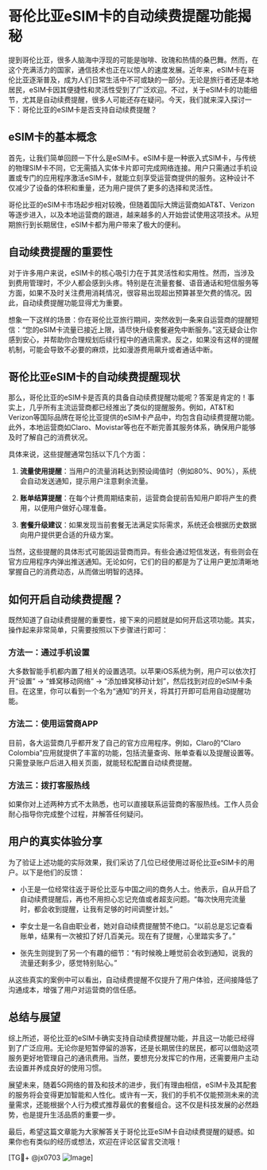 # 哥伦比亚eSIM卡的自动续费提醒功能揭秘

提到哥伦比亚，很多人脑海中浮现的可能是咖啡、玫瑰和热情的桑巴舞。然而，在这个充满活力的国家，通信技术也正在以惊人的速度发展。近年来，eSIM卡在哥伦比亚逐渐普及，成为人们日常生活中不可或缺的一部分。无论是旅行者还是本地居民，eSIM卡因其便捷性和灵活性受到了广泛欢迎。不过，关于eSIM卡的功能细节，尤其是自动续费提醒，很多人可能还存在疑问。今天，我们就来深入探讨一下：哥伦比亚的eSIM卡是否支持自动续费提醒？

## eSIM卡的基本概念

首先，让我们简单回顾一下什么是eSIM卡。eSIM卡是一种嵌入式SIM卡，与传统的物理SIM卡不同，它无需插入实体卡片即可完成网络连接。用户只需通过手机设置或专门的应用程序激活eSIM卡，就能立刻享受运营商提供的服务。这种设计不仅减少了设备的体积和重量，还为用户提供了更多的选择和灵活性。

哥伦比亚的eSIM卡市场起步相对较晚，但随着国际大牌运营商如AT&T、Verizon等逐步进入，以及本地运营商的跟进，越来越多的人开始尝试使用这项技术。从短期旅行到长期居住，eSIM卡都为用户带来了极大的便利。

## 自动续费提醒的重要性

对于许多用户来说，eSIM卡的核心吸引力在于其灵活性和实用性。然而，当涉及到费用管理时，不少人都会感到头疼。特别是在流量套餐、语音通话和短信服务等方面，如果不及时关注费用消耗情况，很容易出现超出预算甚至欠费的情况。因此，自动续费提醒功能显得尤为重要。

想象一下这样的场景：你在哥伦比亚旅行期间，突然收到一条来自运营商的提醒短信：“您的eSIM卡流量已接近上限，请尽快升级套餐避免中断服务。”这无疑会让你感到安心，并帮助你合理规划后续行程中的通讯需求。反之，如果没有这样的提醒机制，可能会导致不必要的麻烦，比如漫游费用飙升或者通话中断。

## 哥伦比亚eSIM卡的自动续费提醒现状

那么，哥伦比亚的eSIM卡是否真的具备自动续费提醒功能呢？答案是肯定的！事实上，几乎所有主流运营商都已经推出了类似的提醒服务。例如，AT&T和Verizon等国际品牌在哥伦比亚提供的eSIM卡产品中，均包含自动续费提醒功能。此外，本地运营商如Claro、Movistar等也在不断完善其服务体系，确保用户能够及时了解自己的消费状况。

具体来说，这些提醒通常包括以下几个方面：

1. **流量使用提醒**：当用户的流量消耗达到预设阈值时（例如80%、90%），系统会自动发送通知，提示用户注意剩余流量。
   
2. **账单结算提醒**：在每个计费周期结束前，运营商会提前告知用户即将产生的费用，以便用户做好心理准备。

3. **套餐升级建议**：如果发现当前套餐无法满足实际需求，系统还会根据历史数据向用户提供更合适的升级方案。

当然，这些提醒的具体形式可能因运营商而异。有些会通过短信发送，有些则会在官方应用程序内弹出推送通知。无论如何，它们的目的都是为了让用户更加清晰地掌握自己的消费动态，从而做出明智的选择。

## 如何开启自动续费提醒？

既然知道了自动续费提醒的重要性，接下来的问题就是如何开启这项功能。其实，操作起来非常简单，只需要按照以下步骤进行即可：

### 方法一：通过手机设置
大多数智能手机都内置了相关的设置选项。以苹果iOS系统为例，用户可以依次打开“设置” -> “蜂窝移动网络” -> “添加蜂窝移动计划”，然后找到对应的eSIM卡条目。在这里，你可以看到一个名为“通知”的开关，将其打开即可启用自动提醒功能。

### 方法二：使用运营商APP
目前，各大运营商几乎都开发了自己的官方应用程序。例如，Claro的“Claro Colombia”应用就提供了丰富的功能，包括流量查询、账单查看以及提醒设置等。只需登录账户后进入相关页面，就能轻松配置自动续费提醒。

### 方法三：拨打客服热线
如果你对上述两种方式不太熟悉，也可以直接联系运营商的客服热线。工作人员会耐心指导你完成整个过程，并解答任何疑问。

## 用户的真实体验分享

为了验证上述功能的实际效果，我们采访了几位已经使用过哥伦比亚eSIM卡的用户。以下是他们的反馈：

- 小王是一位经常往返于哥伦比亚与中国之间的商务人士。他表示，自从开启了自动续费提醒后，再也不用担心忘记充值或者超支问题。“每次快用完流量时，都会收到提醒，让我有足够的时间调整计划。”

- 李女士是一名自由职业者，她对自动续费提醒赞不绝口。“以前总是忘记查看账单，结果有一次被扣了好几百美元。现在有了提醒，心里踏实多了。”

- 张先生则提到了另一个有趣的细节：“有时候晚上睡觉前会收到通知，说我的流量还剩多少，感觉特别贴心。”

从这些真实的案例中可以看出，自动续费提醒不仅提升了用户体验，还间接降低了沟通成本，增强了用户对运营商的信任感。

## 总结与展望

综上所述，哥伦比亚的eSIM卡确实支持自动续费提醒功能，并且这一功能已经得到了广泛应用。无论你是短暂停留的游客，还是长期居住的居民，都可以借助这项服务更好地管理自己的通讯费用。当然，要想充分发挥它的作用，还需要用户主动去设置并养成良好的使用习惯。

展望未来，随着5G网络的普及和技术的进步，我们有理由相信，eSIM卡及其配套的服务将会变得更加智能和人性化。或许有一天，我们的手机不仅能预测未来的流量需求，还能根据个人行为模式推荐最优的套餐组合。这不仅是科技发展的必然趋势，也是提升生活品质的重要一步。

最后，希望这篇文章能为大家解答关于哥伦比亚eSIM卡自动续费提醒的疑惑。如果你也有类似的经历或想法，欢迎在评论区留言交流哦！

[TG💪+ @jx0703 ![Image](https://github.com/user-attachments/assets/dbca1d08-cadb-493c-b0ec-ad6f7a83f270)]